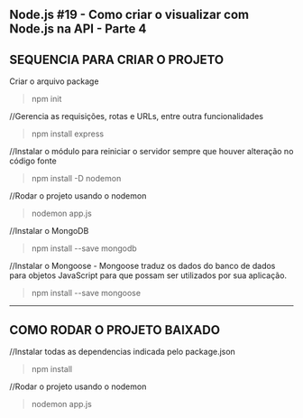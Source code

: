 Node.js #19 - Como criar o visualizar com Node.js na API - Parte 4
--------------------------------------
SEQUENCIA PARA CRIAR O PROJETO
--------------------------------------
Criar o arquivo package
>npm init

//Gerencia as requisições, rotas e URLs, entre outra funcionalidades
>npm install express

//Instalar o módulo para reiniciar o servidor sempre que houver alteração no código fonte
>npm install -D nodemon

//Rodar o projeto usando o nodemon 
>nodemon app.js

//Instalar o MongoDB
>npm install --save mongodb

//Instalar o Mongoose - Mongoose traduz os dados do banco de dados para objetos JavaScript para que possam ser utilizados por sua aplicação.
>npm install --save mongoose

--------------------------------------
COMO RODAR O PROJETO BAIXADO
--------------------------------------

//Instalar todas as dependencias indicada pelo package.json
>npm install

//Rodar o projeto usando o nodemon 
>nodemon app.js